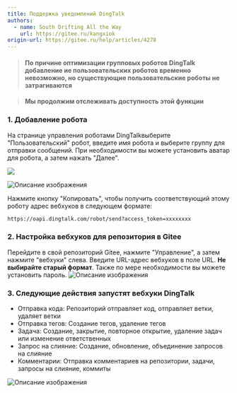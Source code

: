 ```yaml
---
title: Поддержка уведомлений DingTalk
authors:
  - name: South Drifting All the Way
    url: https://gitee.ru/kangxiok
origin-url: https://gitee.ru/help/articles/4278
---
```


> #### По причине оптимизации групповых роботов DingTalk добавление ие пользовательских роботов временно невозможно, но существующие пользовательские роботы не затрагиваются

> #### Мы продолжим отслеживать доступность этой функции

### 1. Добавление робота

На странице управления роботами DingTalkвыберите "Пользовательский" робот, введите имя робота и выберите группу для отправки сообщений. При необходимости вы можете установить аватар для робота, а затем нажать "Далее".

![](https://images.gitee.ru/uploads/images/2019/1009/161438_2abc0bb1_551147.png)

![Описание изображения](https://images.gitee.ru/uploads/images/2019/1009/161438_247e230f_551147.png)

Нажмите кнопку "Копировать", чтобы получить соответствующий этому роботу адрес вебхуков в следующем формате:

```bash
https://oapi.dingtalk.com/robot/send?access_token=xxxxxxxx
```

### 2. Настройка вебхуков для репозитория в Gitee

Перейдите в свой репозиторий Gitee, нажмите "Управление", а затем нажмите "вебхуки" слева. Введите URL-адрес вебхуков в поле URL. **Не выбирайте старый формат**. Также по мере необходимости вы можете установить пароль.
![Описание изображения](https://images.gitee.ru/uploads/images/2019/1009/161438_bce6551e_551147.png)

### 3. Следующие действия запустят вебхуки DingTalk

- Отправка кода: Репозиторий отправляет код, отправляет ветки, удаляет ветки
- Отправка тегов: Создание тегов, удаление тегов
- Задача: Создание, закрытие, повторное открытие, удаление задач или изменение ответственных
- Запрос на слияние: Создание, обновление, объединение запросов на слияние
- Комментарии: Отправка комментариев на репозитории, задачи, запросы на слияние, коммиты

![Описание изображения](https://images.gitee.ru/uploads/images/2019/1009/161438_04ff173d_551147.png)